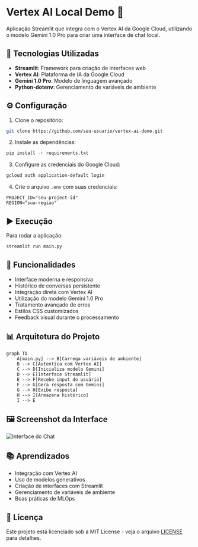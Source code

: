 # Vertex AI Local Demo 🧠

Aplicação Streamlit que integra com o Vertex AI da Google Cloud, utilizando o modelo Gemini 1.0 Pro para criar uma interface de chat local.

## 🚀 Tecnologias Utilizadas

- **Streamlit**: Framework para criação de interfaces web
- **Vertex AI**: Plataforma de IA da Google Cloud
- **Gemini 1.0 Pro**: Modelo de linguagem avançado
- **Python-dotenv**: Gerenciamento de variáveis de ambiente

## ⚙️ Configuração

1. Clone o repositório:
```bash
git clone https://github.com/seu-usuario/vertex-ai-demo.git
```

2. Instale as dependências:
```bash
pip install -r requirements.txt
```

3. Configure as credenciais do Google Cloud:
```bash
gcloud auth application-default login
```

4. Crie o arquivo `.env` com suas credenciais:
```env
PROJECT_ID="seu-project-id"
REGION="sua-regiao"
```

## ▶️ Execução

Para rodar a aplicação:
```bash
streamlit run main.py
```

## 🎯 Funcionalidades

- Interface moderna e responsiva
- Histórico de conversas persistente
- Integração direta com Vertex AI
- Utilização do modelo Gemini 1.0 Pro
- Tratamento avançado de erros
- Estilos CSS customizados
- Feedback visual durante o processamento

## 📊 Arquitetura do Projeto

```mermaid
graph TD
    A[main.py] --> B[Carrega variáveis de ambiente]
    B --> C[Autentica com Vertex AI]
    C --> D[Inicializa modelo Gemini]
    D --> E[Interface Streamlit]
    E --> F[Recebe input do usuário]
    F --> G[Gera resposta com Gemini]
    G --> H[Exibe resposta]
    H --> I[Armazena histórico]
    I --> E
```

## 🖼️ Screenshot da Interface

![Interface do Chat](https://via.placeholder.com/800x500.png?text=Screenshot+da+Interface+do+Chat)

## 📚 Aprendizados

- Integração com Vertex AI
- Uso de modelos generativos
- Criação de interfaces com Streamlit
- Gerenciamento de variáveis de ambiente
- Boas práticas de MLOps

## 📝 Licença

Este projeto está licenciado sob a MIT License - veja o arquivo [LICENSE](LICENSE) para detalhes.


